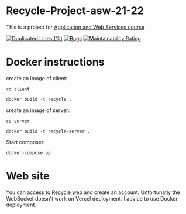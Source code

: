 # Recycle-Project-asw-21-22

This is a project for [Application and Web Services course](https://www.unibo.it/it/didattica/insegnamenti/insegnamento/2022/412604)

[![Duplicated Lines (%)](https://sonarcloud.io/api/project_badges/measure?project=AndreaRettaroli_Recycle-Project-asw-21-22&metric=duplicated_lines_density)](https://sonarcloud.io/dashboard?id=AndreaRettaroli_Recycle-Project-asw-21-22)
[![Bugs](https://sonarcloud.io/api/project_badges/measure?project=AndreaRettaroli_Recycle-Project-asw-21-22&metric=bugs)](https://sonarcloud.io/dashboard?id=AndreaRettaroli_Recycle-Project-asw-21-22)
[![Maintainability Rating](https://sonarcloud.io/api/project_badges/measure?project=AndreaRettaroli_Recycle-Project-asw-21-22&metric=sqale_rating)](https://sonarcloud.io/dashboard?id=AndreaRettaroli_Recycle-Project-asw-21-22)


# Docker instructions
create an image of client:
````
cd client
````
````
docker build -t recycle .
````
create an image of server:
````
cd server
````
````
docker build -t recycle-server .
````

Start composer:

````
docker-compose up
````


# Web site

You can access to [Recycle web](https://recycle-project.vercel.app/login) and create an account.
Unfortunatly the WebSocket doesn't work on Vercel deployment. I advice to use Docker deployment.
